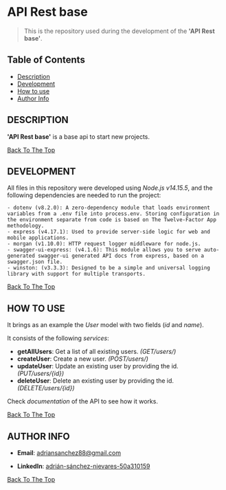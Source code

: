 # API Rest base
>This is the repository used during the development of the **'API Rest base'**.

## Table of Contents
- [Description](#description)
- [Development](#development)
- [How to use](#how-to-use)
- [Author Info](#author-info)

## DESCRIPTION
**'API Rest base'** is a base api to start new projects.

[Back To The Top](#api-rest-base)

## DEVELOPMENT
All files in this repository were developed using *Node.js v14.15.5*, and the following dependencies are needed to run the project:

    - dotenv (v8.2.0): A zero-dependency module that loads environment variables from a .env file into process.env. Storing configuration in the environment separate from code is based on The Twelve-Factor App methodology.
    - express (v4.17.1): Used to provide server-side logic for web and mobile applications.
    - morgan (v1.10.0): HTTP request logger middleware for node.js.
    - swagger-ui-express: (v4.1.6): This module allows you to serve auto-generated swagger-ui generated API docs from express, based on a swagger.json file.
    - winston: (v3.3.3): Designed to be a simple and universal logging library with support for multiple transports.

[Back To The Top](#api-rest-base)

## HOW TO USE
It brings as an example the *User* model with two fields (*id* and *name*).

It consists of the following *services*:

- **getAllUsers**: Get a list of all existing users. *(GET/users/)*
- **createUser**: Create a new user. *(POST/users/)*
- **updateUser**: Update an existing user by providing the id. *(PUT/users/{id})*
- **deleteUser**: Delete an existing user by providing the id. *(DELETE/users/{id})*

Check *documentation* of the API to see how it works.

[Back To The Top](#api-rest-base)
## AUTHOR INFO
- **Email**: adriansanchez88@gmail.com

- **LinkedIn**: [adrián-sánchez-nievares-50a310159](https://www.linkedin.com/in/adri%C3%A1n-s%C3%A1nchez-nievares-50a310159/)

[Back To The Top](#api-rest-base)
